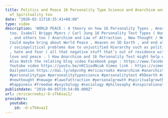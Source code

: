 ```yaml
---
title: Politics and Peace 16 Personality Type Science and Anarchism and a little bit
  of Spirituality too
date: "2020-02-11T18:35:41+08:00"
type: video
description: 'WORLD PEACE : A theory on how 16 Personality Types , Anarchism and Spirituality
  too. Isabell Briggs Myers / Carl Jung 16 Personality Test Types ( Numerology , Enneagram
  , and others too ) Anarchism and Law of Attraction , New Thought / New Age Spirituality
  Could maybe bring about World Peace , Heaven on 5D Earth , and end all political
  / sociopolitical problems due to unjustified Hierarchy such as politics , capitalism
  , hate and fear ( all that negative stuff that’s out of residence with unconditional
  love and peace . ) How Anarchism and 16 Personality Test might help world peace
  Also Watch the relating blog video Facebook page : https://www.facebook.com/officialericcrooks/videos/1564132173687495/
  Youtube video https://youtu.be/nKC1iodNcuA Vimeo link : https://vimeo.com/officialericcrooks/review/280638586/dcf5333b06
  Dailymotion https://dai.ly/x6pcnhg #ericacrooks #anarchism #anarchist #anarchy #infp
  #personalitytype #personalitytypescience #personalitytest #5Dearth #anarchistsociety
  #newthought #newage #lawofattraction #personalgrowth #spiritualgrowth #peace #love
  #happiness #freedom #psychology #sociology #philosophy #inspirational #inspiration'
publishdate: "2018-08-05T19:54:08.000Z"
url: /ericacrooks/-O-sTk6xaiI/
providers:
  youtube:
    id: -O-sTk6xaiI
---
```

